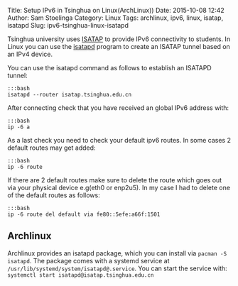 Title: Setup IPv6 in Tsinghua on Linux(ArchLinux))
Date: 2015-10-08 12:42
Author: Sam Stoelinga
Category: Linux
Tags: archlinux, ipv6, linux, isatap, isatapd
Slug: ipv6-tsinghua-linux-isatapd

Tsinghua university uses [ISATAP](https://en.wikipedia.org/wiki/ISATAP) to provide IPv6 connectivity to students.
In Linux you can use the [isatapd](http://www.saschahlusiak.de/linux/isatap.htm) program to create an ISATAP tunnel based on an IPv4 device.

You can use the isatapd command as follows to establish an ISATAPD tunnel:

    :::bash
    isatapd --router isatap.tsinghua.edu.cn

After connecting check that you have received an global IPv6 address with:

    :::bash
    ip -6 a

As a last check you need to check your default ipv6 routes. In some cases 2 default routes may get added:

    :::bash
    ip -6 route

If there are 2 default routes make sure to delete the route which goes out via your physical device e.g(eth0 or enp2u5). In my case I had to delete
one of the default routes as follows:

    :::bash
    ip -6 route del default via fe80::5efe:a66f:1501

## Archlinux
Archlinux provides an isatapd package, which you can install via `pacman -S isatapd`.
The package comes with a systemd service at `/usr/lib/systemd/system/isatapd@.service`. You
can start the service with: `systemctl start isatapd@isatap.tsinghua.edu.cn`

